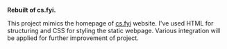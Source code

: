 **Rebuilt of cs.fyi.**

This project mimics the homepage of [cs.fyi](https://www.cs.fyi)
 website. I've used HTML for structuring and CSS for styling the static webpage.
Various integration will be applied for further improvement of project.
